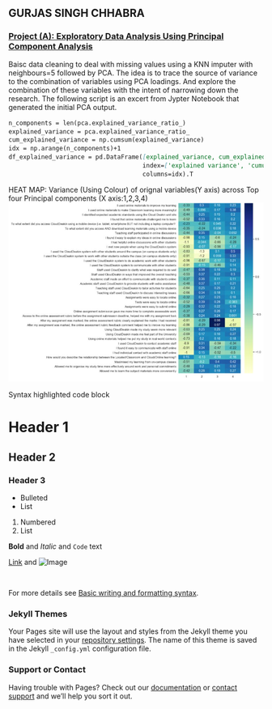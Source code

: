 ## GURJAS SINGH CHHABRA


### [Project (A): Exploratory Data Analysis Using Principal Component Analysis](https://github.com/gurjaschhabra2324/PORTFOLIO/blob/main/Expploratory%20Data%20Analysis%20Using%20Principal%20Component%20Analysis/PCA%20for%20EDA.ipynb)

Baisc data cleaning to deal with missing values using a KNN imputer with neighbours=5 followed by PCA. The idea is to trace the source of variance to the combination of variables using PCA loadings. And explore the combination of these variables with the intent of narrowing down the research. The following script is an excert from Jypter Notebook that generated the initial PCA output.  

```markdown
n_components = len(pca.explained_variance_ratio_)
explained_variance = pca.explained_variance_ratio_
cum_explained_variance = np.cumsum(explained_variance)
idx = np.arange(n_components)+1
df_explained_variance = pd.DataFrame([explained_variance, cum_explained_variance], 
                                     index=['explained variance', 'cumulative'], 
                                     columns=idx).T
```
HEAT MAP: Variance (Using Colour) of orignal variables(Y axis) across Top four Principal components (X axis:1,2,3,4)
![Image](/images/015.JPG)

Syntax highlighted code block

# Header 1
## Header 2
### Header 3

- Bulleted
- List

1. Numbered
2. List

**Bold** and _Italic_ and `Code` text

[Link](url) and ![Image](src)
```


```

For more details see [Basic writing and formatting syntax](https://docs.github.com/en/github/writing-on-github/getting-started-with-writing-and-formatting-on-github/basic-writing-and-formatting-syntax).

### Jekyll Themes

Your Pages site will use the layout and styles from the Jekyll theme you have selected in your [repository settings](https://github.com/gurjaschhabra2324/PORTFOLIO/settings/pages). The name of this theme is saved in the Jekyll `_config.yml` configuration file.

### Support or Contact

Having trouble with Pages? Check out our [documentation](https://docs.github.com/categories/github-pages-basics/) or [contact support](https://support.github.com/contact) and we’ll help you sort it out.
